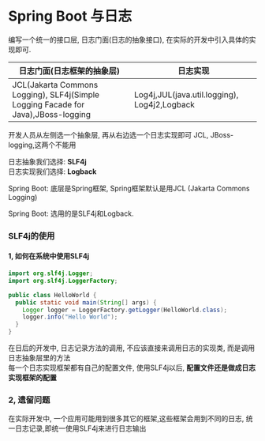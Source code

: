 # Spring Boot 与日志

编写一个统一的接口层, 日志门面(日志的抽象接口), 在实际的开发中引入具体的实现即可.


日志门面(日志框架的抽象层) | 日志实现
---------------------- | --------------------------
JCL(Jakarta Commons Logging), SLF4j(Simple Logging Facade for Java),JBoss-logging | Log4j,JUL(java.util.logging), Log4j2,Logback



开发人员从左侧选一个抽象层, 再从右边选一个日志实现即可
JCL, JBoss-logging,这两个不能用

日志抽象我们选择: **SLF4j** <br>
日志实现我们选择: **Logback**


Spring Boot: 底层是Spring框架, Spring框架默认是用JCL (Jakarta Commons Logging) <br>

Spring Boot: 选用的是SLF4j和Logback.

### SLF4j的使用
#### 1, 如何在系统中使用SLF4j
```java
import org.slf4j.Logger;
import org.slf4j.LoggerFactory;

public class HelloWorld {
  public static void main(String[] args) {
    Logger logger = LoggerFactory.getLogger(HelloWorld.class);
    logger.info("Hello World");
  }
}
```
在日后的开发中, 日志记录方法的调用, 不应该直接来调用日志的实现类, 而是调用日志抽象层里的方法<br>
每一个日志实现框架都有自己的配置文件, 使用SLF4j以后, **配置文件还是做成日志实现框架的配置**


### 2, 遗留问题
在实际开发中, 一个应用可能用到很多其它的框架,这些框架会用到不同的日志, 统一日志记录,即统一使用SLF4j来进行日志输出